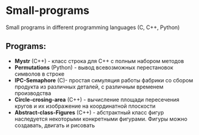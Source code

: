 # Small-programs
Small programs in different programming languages (C, C++, Python)
## Programs:  
- **Mystr** (C++) - класс строка для C++ с полным набором методов
- **Permutations** (Python) - вывод всевозможных перестановок символов в строке
- **IPC-Semaphore** (C)- простая симуляция работы фабрики со сбором продукта из различных деталей, с различным временем производства
- **Circle-crosing-area** (C++) - вычисление площади пересечения кругов и их изображение на координатной плоскости
- **Abstract-class-Figures** (C++) - абстрактный класс фигур наследуется некоторыми конкретными фигурами. Фигуры можно создавать, двигать и рисовать
